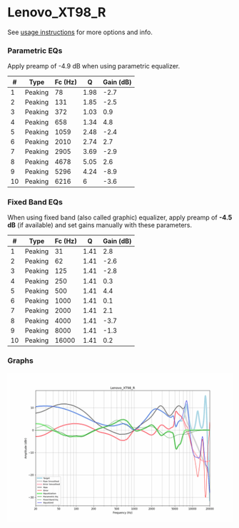 # Lenovo_XT98_R
See [usage instructions](https://github.com/jaakkopasanen/AutoEq#usage) for more options and info.

### Parametric EQs
Apply preamp of -4.9 dB when using parametric equalizer.

|   # | Type    |   Fc (Hz) |    Q |   Gain (dB) |
|-----|---------|-----------|------|-------------|
|   1 | Peaking |        78 | 1.98 |        -2.7 |
|   2 | Peaking |       131 | 1.85 |        -2.5 |
|   3 | Peaking |       372 | 1.03 |         0.9 |
|   4 | Peaking |       658 | 1.34 |         4.8 |
|   5 | Peaking |      1059 | 2.48 |        -2.4 |
|   6 | Peaking |      2010 | 2.74 |         2.7 |
|   7 | Peaking |      2905 | 3.69 |        -2.9 |
|   8 | Peaking |      4678 | 5.05 |         2.6 |
|   9 | Peaking |      5296 | 4.24 |        -8.9 |
|  10 | Peaking |      6216 | 6    |        -3.6 |

### Fixed Band EQs
When using fixed band (also called graphic) equalizer, apply preamp of **-4.5 dB** (if available) and set gains manually with these parameters.

|   # | Type    |   Fc (Hz) |    Q |   Gain (dB) |
|-----|---------|-----------|------|-------------|
|   1 | Peaking |        31 | 1.41 |         2.8 |
|   2 | Peaking |        62 | 1.41 |        -2.6 |
|   3 | Peaking |       125 | 1.41 |        -2.8 |
|   4 | Peaking |       250 | 1.41 |         0.3 |
|   5 | Peaking |       500 | 1.41 |         4.4 |
|   6 | Peaking |      1000 | 1.41 |         0.1 |
|   7 | Peaking |      2000 | 1.41 |         2.1 |
|   8 | Peaking |      4000 | 1.41 |        -3.7 |
|   9 | Peaking |      8000 | 1.41 |        -1.3 |
|  10 | Peaking |     16000 | 1.41 |         0.2 |

### Graphs
![](./Lenovo_XT98_R.png)
